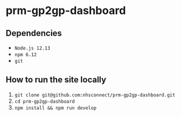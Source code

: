 # prm-gp2gp-dashboard

## Dependencies

- `Node.js 12.13`
- `npm 6.12`
- `git`

## How to run the site locally

1. `git clone git@github.com:nhsconnect/prm-gp2gp-dashboard.git`
2. `cd prm-gp2gp-dashboard`
3. `npm install && npm run develop`
